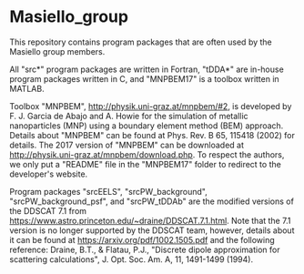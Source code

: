 # Masiello_group
This repository contains program packages that are often used by the Masiello group members. 

All "src*" program packages are written in Fortran, "tDDA*" are in-house program packages written in C, and "MNPBEM17" is a toolbox 
written in MATLAB.

Toolbox "MNPBEM", http://physik.uni-graz.at/mnpbem/#2, is developed by F. J. Garcia de Abajo and A. Howie for the simulation of metallic nanoparticles (MNP) using a boundary element method (BEM) approach. Details about "MNPBEM" can be found at Phys. Rev. B 65, 115418 (2002) for details. The 2017 version of "MNPBEM" can be downloaded at http://physik.uni-graz.at/mnpbem/download.php. To respect the authors, we only put a "README" file in the "MNPBEM17" folder to redirect to the developer's website.

Program packages "srcEELS", "srcPW_background", "srcPW_background_psf", and "srcPW_tDDAb" are the modified versions of the DDSCAT 7.1 from https://www.astro.princeton.edu/~draine/DDSCAT.7.1.html. Note that the 7.1 version is no longer supported by the DDSCAT team, however, details about it can be found at  https://arxiv.org/pdf/1002.1505.pdf and the following reference:
  Draine, B.T., & Flatau, P.J., "Discrete dipole approximation for scattering calculations", J. Opt. Soc. Am. A, 11, 1491-1499 (1994). 
